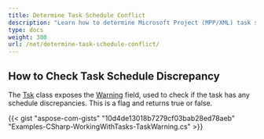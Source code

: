 ```yaml
---
title: Determine Task Schedule Conflict
description: "Learn how to determine Microsoft Project (MPP/XML) task schedule conflicts using Aspose.Tasks for .NET."
type: docs
weight: 300
url: /net/determine-task-schedule-conflict/
---
```


## **How to Check Task Schedule Discrepancy**
The [Tsk](https://apireference.aspose.com/tasks/net/aspose.tasks/tsk) class exposes the [Warning](https://apireference.aspose.com/tasks/net/aspose.tasks/tsk/fields/warning) field, used to check if the task has any schedule discrepancies. This is a flag and returns true or false.

{{< gist "aspose-com-gists" "10d4de13018b7279cf03bab28ed78aeb" "Examples-CSharp-WorkingWithTasks-TaskWarning.cs" >}}

